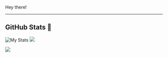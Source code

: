 Hey there!
****

## GitHub Stats 🌟
![My Stats](https://github-readme-stats.vercel.app/api?username=3yal&count_private=true&show_icons=true&theme=radical) <img src="https://github-readme-streak-stats.herokuapp.com/?user=3yal&theme=algolia&count-private=true&v=2">

<img src="https://komarev.com/ghpvc/?username=ioSphinx"/>

